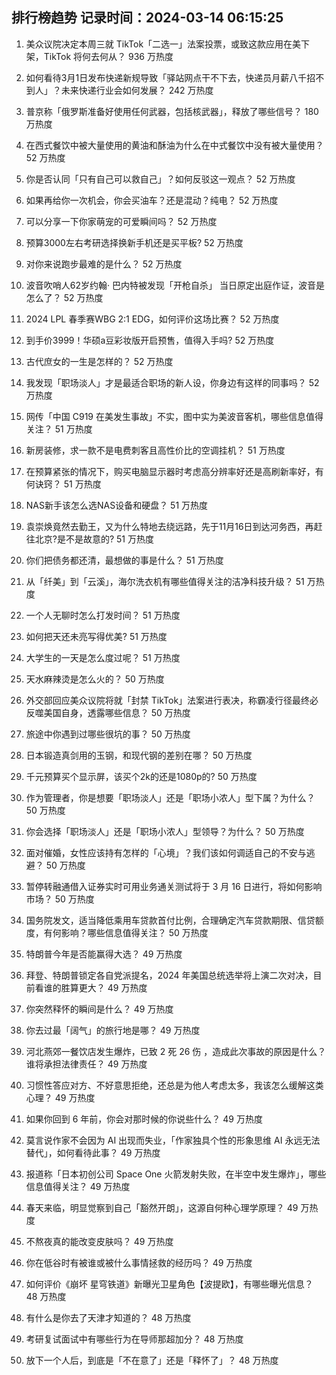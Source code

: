 
## 排行榜趋势 记录时间：2024-03-14 06:15:25
  
  1. 美众议院决定本周三就 TikTok「二选一」法案投票，或致这款应用在美下架，TikTok 将何去何从？ 936 万热度
    
  2. 如何看待3月1日发布快递新规导致「驿站网点干不下去，快递员月薪八千招不到人」？未来快递行业会如何发展？ 242 万热度
    
  3. 普京称「俄罗斯准备好使用任何武器，包括核武器」，释放了哪些信号？ 180 万热度
    
  4. 在西式餐饮中被大量使用的黄油和酥油为什么在中式餐饮中没有被大量使用？ 52 万热度
    
  5. 你是否认同「只有自己可以救自己」？如何反驳这一观点？ 52 万热度
    
  6. 如果再给你一次机会，你会买油车？还是混动？纯电？ 52 万热度
    
  7. 可以分享一下你家萌宠的可爱瞬间吗？ 52 万热度
    
  8. 预算3000左右考研选择换新手机还是买平板? 52 万热度
    
  9. 对你来说跑步最难的是什么？ 52 万热度
    
  10. 波音吹哨人62岁约翰· 巴内特被发现「开枪自杀」 当日原定出庭作证，波音是怎么了？ 52 万热度
    
  11. 2024 LPL 春季赛WBG 2:1 EDG，如何评价这场比赛？ 52 万热度
    
  12. 到手价3999！华硕a豆彩妆版开启预售，值得入手吗? 52 万热度
    
  13. 古代庶女的一生是怎样的？ 52 万热度
    
  14. 我发现「职场淡人」才是最适合职场的新人设，你身边有这样的同事吗？ 52 万热度
    
  15. 网传「中国 C919 在美发生事故」不实，图中实为美波音客机，哪些信息值得关注？ 51 万热度
    
  16. 新房装修，求一款不是电费刺客且高性价比的空调挂机？ 51 万热度
    
  17. 在预算紧张的情况下，购买电脑显示器时考虑高分辨率好还是高刷新率好，有何诀窍？ 51 万热度
    
  18. NAS新手该怎么选NAS设备和硬盘？ 51 万热度
    
  19. 袁崇焕竟然去勤王，又为什么特地去绕远路，先于11月16日到达河务西，再赶往北京?是不是故意的? 51 万热度
    
  20. 你们把债务都还清，最想做的事是什么？ 51 万热度
    
  21. 从「纤美」到「云溪」，海尔洗衣机有哪些值得关注的洁净科技升级？ 51 万热度
    
  22. 一个人无聊时怎么打发时间？ 51 万热度
    
  23. 如何把天还未亮写得优美? 51 万热度
    
  24. 大学生的一天是怎么度过呢？ 51 万热度
    
  25. 天水麻辣烫是怎么火的？ 50 万热度
    
  26. 外交部回应美众议院将就「封禁 TikTok」法案进行表决，称霸凌行径最终必反噬美国自身，透露哪些信息？ 50 万热度
    
  27. 旅途中你遇到过哪些很坑的事？ 50 万热度
    
  28. 日本锻造真剑用的玉钢，和现代钢的差别在哪？ 50 万热度
    
  29. 千元预算买个显示屏，该买个2k的还是1080p的? 50 万热度
    
  30. 作为管理者，你是想要「职场淡人」还是「职场小浓人」型下属？为什么？ 50 万热度
    
  31. 你会选择「职场淡人」还是「职场小浓人」型领导？为什么？ 50 万热度
    
  32. 面对催婚，女性应该持有怎样的「心境」？我们该如何调适自己的不安与逃避？ 50 万热度
    
  33. 暂停转融通借入证券实时可用业务通关测试将于 3 月 16 日进行，将如何影响市场？ 50 万热度
    
  34. 国务院发文，适当降低乘用车贷款首付比例，合理确定汽车贷款期限、信贷额度，有何影响？哪些信息值得关注？ 50 万热度
    
  35. 特朗普今年是否能赢得大选？ 49 万热度
    
  36. 拜登、特朗普锁定各自党派提名，2024 年美国总统选举将上演二次对决，目前看谁的胜算更大？ 49 万热度
    
  37. 你突然释怀的瞬间是什么？ 49 万热度
    
  38. 你去过最「阔气」的旅行地是哪？ 49 万热度
    
  39. 河北燕郊一餐饮店发生爆炸，已致 2 死 26 伤 ，造成此次事故的原因是什么？谁将承担法律责任？ 49 万热度
    
  40. 习惯性答应对方、不好意思拒绝，还总是为他人考虑太多，我该怎么缓解这类心理？ 49 万热度
    
  41. 如果你回到 6 年前，你会对那时候的你说些什么？ 49 万热度
    
  42. 莫言说作家不会因为 AI 出现而失业，「作家独具个性的形象思维 AI 永远无法替代」，如何看待此事？ 49 万热度
    
  43. 报道称「日本初创公司 Space One 火箭发射失败，在半空中发生爆炸」，哪些信息值得关注？ 49 万热度
    
  44. 春天来临，明显觉察到自己「豁然开朗」，这源自何种心理学原理？ 49 万热度
    
  45. 不熬夜真的能改变皮肤吗？ 49 万热度
    
  46. 你在低谷时有被谁或被什么事情拯救的经历吗？ 49 万热度
    
  47. 如何评价《崩坏 星穹铁道》新曝光卫星角色【波提欧】，有哪些曝光信息？ 48 万热度
    
  48. 有什么是你去了天津才知道的？ 48 万热度
    
  49. 考研复试面试中有哪些行为在导师那超加分？ 48 万热度
    
  50. 放下一个人后，到底是「不在意了」还是「释怀了」？ 48 万热度
    